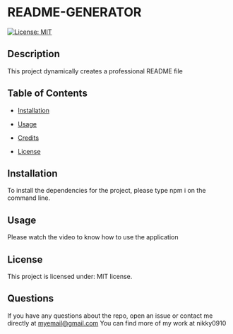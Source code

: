# README-GENERATOR

[![License: MIT](https://img.shields.io/badge/License-MIT-yellow.svg)](https://opensource.org/licenses/MIT)

## Description

This project dynamically creates a professional README file

## Table of Contents 

  - [Installation](#installation)
  - [Usage](#usage)
  - [Credits](#credits)
  
- [License](#license)


## Installation

  To install the dependencies for the project, please type npm i on the command line.

## Usage

Please watch the video to know how to use the application
      
      
## License

This project is licensed under: MIT license. 


## Questions

  If you have any questions about the repo, open an issue or contact me directly at myemail@gmail.com You can find more of my work at nikky0910

